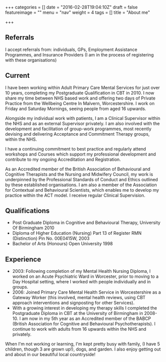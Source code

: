 +++
categories = []
date = "2016-02-28T19:04:10Z"
draft = false
featureimage = ""
menu = "nav"
weight = 4
tags = []
title = "About me"

+++

## Referrals


I accept referrals from: individuals, GPs, Employment Assistance Programmes,
and Insurance Providers (I am in the process of registering with these
organisations)


## Current


I have been working within Adult Primary Care Mental Services for just over 10
years, completing my Postgraduate Qualification in CBT in 2010. I now share my
time between NHS based work and offering two days of Private Practice from the
Wellbeing Centre In Malvern, Worcestershire.  I work on Friday and Saturday
Mornings, seeing people from aged 16 upwards.


Alongside my individual work with patients, I am a Clinical Supervisor within 
the NHS and as an external Supervisor privately.  I am also involved with the 
development and facilitation of group-work programmes, most recently devising 
and delivering Acceptance and Commitment Therapy groups, within the NHS.


I have a continuing commitment to best practice and regularly attend workshops 
and Courses which support my professional development and contribute to my 
ongoing Accreditation and Registration.


As an Accredited member of the British Association of Behavioural and 
Cognitive Therapists and the Nursing and Midwifery Council, my work is 
underpinned by the Professional Standards of Conduct and Ethics outlined by 
these established organisations. I am also a member of the Association for 
Contextual and Behavioural Scientists, which enables me to develop my practice 
within the ACT model. I receive regular Clinical Supervision. 


## Qualifications

* Post Graduate Diploma in Cognitive and Behavioural Therapy, University Of Birmingham
2010
* Diploma of Higher Education (Nursing) Part 13 of Register RMN (Distinction) 
Pin No. 00E0415W, 2003
* Bachelor of Arts (Honours) Open University 1998


## Experience

* 2003: Following completion of my Mental Health Nursing Diploma, I worked on 
an Acute Psychiatric Ward in Worcester, prior to moving to a Day Hospital 
setting, where I worked with people individually and in groups.
* 2006: Joined Primary Care Mental Health Service in Worcestershire as a 
Gateway Worker (this involved, mental health reviews, using CBT approach 
interventions and signposting for other Services).
* With a growing interest in developing my therapy skills I completed the 
Postgraduate Diploma in CBT at the University of Birmingham in 2008-10. I am 
now in my 5th year as an Accredited member of the BABCP (British Association 
for Cognitive and Behavioural Psychotherapists). I continue to work with 
adults from 16 upwards within the NHS and privately. 

When I'm not working or learning, I'm kept pretty busy with family, (I have 5 
children, though 3 are grown up!), dogs, and garden. I also enjoy getting out 
and about in our beautiful local countryside!

